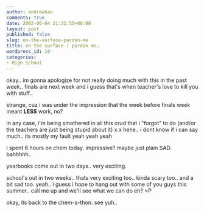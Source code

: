 ```yaml
---
author: andrewhao
comments: true
date: 2002-06-04 21:31:55+00:00
layout: post
published: false
slug: on-the-surface-pardon-me
title: on the surface | pardon me…
wordpress_id: 18
categories:
- High School
---
```


okay.. im gonna apologize for not really doing much with this in the past week.. finals are next week and i guess that's when teacher's love to kill you with stuff..

strange, cuz i was under the impression that the week before finals week meant **LESS** work, no?

in any case, i'm being smothered in all this crud that i "forgot" to do (and/or the teachers are just being stupid about it) x.x hehe.. i dont know if i can say much.. its mostly my fault yeah yeah yeah

i spent 6 hours on chem today. impressive? maybe just plain SAD. bahhhhh..

yearbooks come out in two days.. very exciting.

school's out in two weeks.. thats very exciting too.. kinda scary too.. and a bit sad too. yeah.. i guess i hope to hang out with some of you guys this summer.. call me up and we'll see what we can do eh? =P

okay, its back to the chem-a-thon. see yuh..
